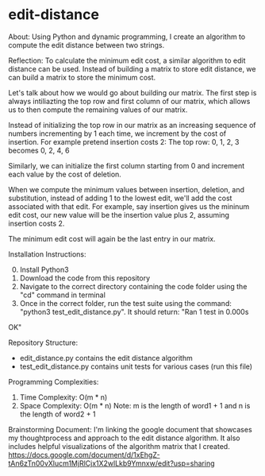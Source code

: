 # edit-distance
About:
Using Python and dynamic programming, I create an algorithm to compute the edit distance between two strings.

Reflection: 
To calculate the minimum edit cost, a similar algorithm to edit distance can be used. Instead of building a matrix to store edit distance, we can build a matrix to store the minimum cost. 

Let's talk about how we would go about building our matrix. The first step is always intiliazting the top row and first column of our matrix, which allows us to then compute the remaining values of our matrix.

Instead of initializing the top row in our matrix as an increasing sequence of numbers incrementing by 1 each time, we increment by the cost of insertion. 
For example pretend insertion costs 2: 
The top row: 0, 1, 2, 3 becomes 0, 2, 4, 6

Similarly, we can initialize the first column starting from 0 and increment each value by the cost of deletion. 

When we compute the minimum values between insertion, deletion, and substitution, instead of adding 1 to the lowest edit, we'll add the cost associated with that edit. For example, say insertion gives us the mininum edit cost, our new value will be the insertion value plus 2, assuming insertion costs 2. 

The minimum edit cost will again be the last entry in our matrix. 

Installation Instructions:

0. Install Python3
1. Download the code from this repository 
2. Navigate to the correct directory containing the code folder using the "cd" command in terminal
3. Once in the correct folder, run the test suite using the command: "python3 test_edit_distance.py". It should return: 
"Ran 1 test in 0.000s

OK"

Repository Structure:
- edit_distance.py contains the edit distance algorithm
- test_edit_distance.py contains unit tests for various cases (run this file)

Programming Complexities:
1. Time Complexity: O(m * n)
2. Space Complexity: O(m * n) 
Note: m is the length of word1 + 1 and n is the length of word2 + 1

Brainstorming Document:
I'm linking the google document that showcases my thoughtprocess and approach to the edit distance algorithm. It also includes helpful visualizations of the algorithm matrix that I created. 
https://docs.google.com/document/d/1xEhgZ-tAn6zTn00vXlucm1MjRlCjx1X2wlLkb9Ymnxw/edit?usp=sharing

